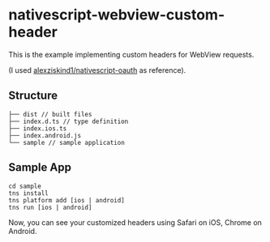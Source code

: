 # nativescript-webview-custom-header

This is the example implementing custom headers for WebView requests.

(I used [alexziskind1/nativescript-oauth](https://github.com/alexziskind1/nativescript-oauth) as reference).

## Structure

```
├── dist // built files
├── index.d.ts // type definition
├── index.ios.ts
├── index.android.js
└── sample // sample application
```

## Sample App

```
cd sample
tns install
tns platform add [ios | android]
tns run [ios | android]
```

Now, you can see your customized headers using Safari on iOS, Chrome on Android.
